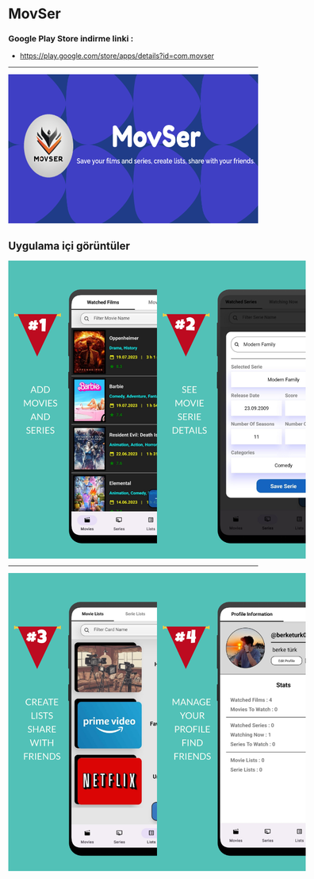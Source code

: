 # MovSer

### Google Play Store indirme linki : 

- https://play.google.com/store/apps/details?id=com.movser

----
    
 <img src="src/images/ss/grafic.png" alt="Alternatif Metin" width="600" height="300" />

## Uygulama içi görüntüler

<div style="display: flex;">
    <img src="src/images/ss/s1.png" alt="Alternatif Metin" width="300" />
    <img src="src/images/ss/s2.png" alt="Alternatif Metin" width="300" />
</div>

----

<div style="display: flex;">
    <img src="src/images/ss/s3.png" alt="Alternatif Metin" width="300" />
    <img src="src/images/ss/s4.png" alt="Alternatif Metin" width="300" />
</div>
